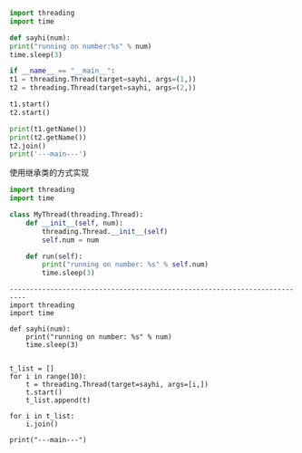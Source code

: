 ```python
import threading
import time

def sayhi(num):
print("running on number:%s" % num)
time.sleep(3)

if __name__ == "__main__":
t1 = threading.Thread(target=sayhi, args=(1,))
t2 = threading.Thread(target=sayhi, args=(2,))

t1.start()
t2.start()

print(t1.getName())
print(t2.getName())
t2.join()
print('---main---')
```


使用继承类的方式实现
```python
import threading
import time

class MyThread(threading.Thread):
    def __init__(self, num):
        threading.Thread.__init__(self)
        self.num = num

    def run(self):
        print("running on number: %s" % self.num)
        time.sleep(3)
```


	--------------------------------------------------------------------------
	import threading
	import time

	def sayhi(num):
		print("running on number: %s" % num)
		time.sleep(3)


	t_list = []
	for i in range(10):
		t = threading.Thread(target=sayhi, args=[i,])
		t.start()
		t_list.append(t)

	for i in t_list:
		i.join()
		
	print("---main---")



        
